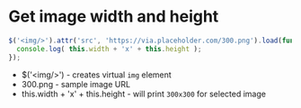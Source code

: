 # Get image width and height

```javascript
$('<img/>').attr('src', 'https://via.placeholder.com/300.png').load(function() {
  console.log( this.width + 'x' + this.height );
});
```

- $('<img\/\>') - creates virtual ```img``` element
- 300.png - sample image URL
- this.width + 'x' + this.height - will print ```300x300``` for selected image

